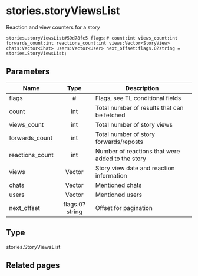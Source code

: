 # stories.storyViewsList
Reaction and view counters for a story

```
stories.storyViewsList#59d78fc5 flags:# count:int views_count:int forwards_count:int reactions_count:int views:Vector<StoryView> chats:Vector<Chat> users:Vector<User> next_offset:flags.0?string = stories.StoryViewsList;
```

## Parameters
| Name | Type | Description |
| ---- | :----: | ----------- |
| flags | # | Flags, see TL conditional fields |
| count | int | Total number of results that can be fetched |
| views_count | int | Total number of story views |
| forwards_count | int | Total number of story forwards/reposts |
| reactions_count | int | Number of reactions that were added to the story |
| views | Vector<StoryView> | Story view date and reaction information |
| chats | Vector<Chat> | Mentioned chats |
| users | Vector<User> | Mentioned users |
| next_offset | flags.0?string | Offset for pagination |


## Type
stories.StoryViewsList

## Related pages
